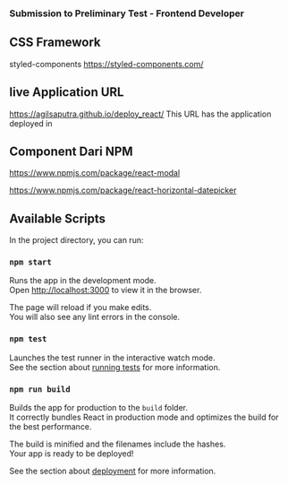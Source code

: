 ### Submission to Preliminary Test - Frontend Developer


## CSS Framework 
styled-components
https://styled-components.com/

## live Application URL

https://agilsaputra.github.io/deploy_react/
This URL has the application deployed in

## Component Dari NPM
https://www.npmjs.com/package/react-modal

https://www.npmjs.com/package/react-horizontal-datepicker


## Available Scripts

In the project directory, you can run:

### `npm start`

Runs the app in the development mode.<br />
Open [http://localhost:3000](http://localhost:3000) to view it in the browser.

The page will reload if you make edits.<br />
You will also see any lint errors in the console.

### `npm test`

Launches the test runner in the interactive watch mode.<br />
See the section about [running tests](https://facebook.github.io/create-react-app/docs/running-tests) for more information.

### `npm run build`

Builds the app for production to the `build` folder.<br />
It correctly bundles React in production mode and optimizes the build for the best performance.

The build is minified and the filenames include the hashes.<br />
Your app is ready to be deployed!

See the section about [deployment](https://facebook.github.io/create-react-app/docs/deployment) for more information.
